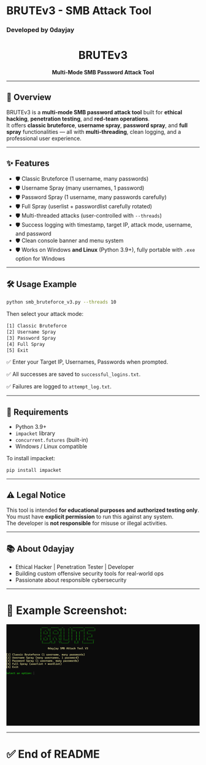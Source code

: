 # BRUTEv3 - SMB Attack Tool
### Developed by 0dayjay

<center>

# BRUTEv3
**Multi-Mode SMB Password Attack Tool**

</center>

---

## 🚀 Overview
BRUTEv3 is a **multi-mode SMB password attack tool** built for **ethical hacking**, **penetration testing**, and **red-team operations**.  
It offers **classic bruteforce**, **username spray**, **password spray**, and **full spray** functionalities — all with **multi-threading**, clean logging, and a professional user experience.

---

## ✨ Features

- 🛡️ Classic Bruteforce (1 username, many passwords)
- 🛡️ Username Spray (many usernames, 1 password)
- 🛡️ Password Spray (1 username, many passwords carefully)
- 🛡️ Full Spray (userlist + passwordlist carefully rotated)
- 🛡️ Multi-threaded attacks (user-controlled with `--threads`)
- 🛡️ Success logging with timestamp, target IP, attack mode, username, and password
- 🛡️ Clean console banner and menu system
- 🛡️ Works on Windows **and Linux** (Python 3.9+), fully portable with `.exe` option for Windows

---

## 🛠️ Usage Example

```bash
python smb_bruteforce_v3.py --threads 10
```

Then select your attack mode:

```
[1] Classic Bruteforce
[2] Username Spray
[3] Password Spray
[4] Full Spray
[5] Exit
```

✅ Enter your Target IP, Usernames, Passwords when prompted.

✅ All successes are saved to `successful_logins.txt`.

✅ Failures are logged to `attempt_log.txt`.

---

## 🧠 Requirements

- Python 3.9+
- `impacket` library
- `concurrent.futures` (built-in)
- Windows / Linux compatible

To install impacket:

```bash
pip install impacket
```

---

## ⚠️ Legal Notice
This tool is intended **for educational purposes and authorized testing only**.  
You must have **explicit permission** to run this against any system.  
The developer is **not responsible** for misuse or illegal activities.

---

## 📚 About 0dayjay
- Ethical Hacker | Penetration Tester | Developer
- Building custom offensive security tools for real-world ops
- Passionate about responsible cybersecurity

---
# 📣 Example Screenshot:

![BRUTEv3 Screenshot](./screenshot.png)

---

# ✅ End of README
